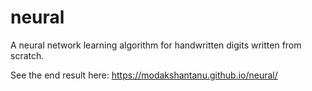 # neural
A neural network learning algorithm for handwritten digits written from scratch.

See the end result here:
https://modakshantanu.github.io/neural/
